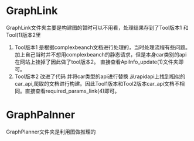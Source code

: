 # GraphLink
GraphLink文件夹主要是构建图的暂时可以不用看，处理结果存到了Tool版本1 和 Tool(1)版本2里
1. Tool版本1 是根据complexbeanch文档进行处理的，当时处理流程有些问题。加上自己当时并不想用complexbeanch的静态请求，但是本身car类别的api在网站上挂掉了因此做了tool版本2。 直接查看ApiInfo_update(1)文件夹即可。
2. Tool版本2 改进了代码 并将car类型的api进行替换 从rapidapi上找到相似的car_api,爬取的文档进行构建。因此Tool1版本和Tool2版本car_api文档不相同。直接查看required_params_link(4)即可。

# GraphPalnner
GraphPlanner文件夹是利用图做推理的
